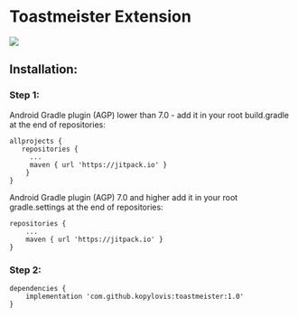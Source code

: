 # Toastmeister Extension
[![](https://jitpack.io/v/kopylovis/toastmeister.svg)](https://jitpack.io/#kopylovis/toastmeister)

## Installation:
### Step 1:
Android Gradle plugin (AGP) lower than 7.0 - add it in your root build.gradle at the end of repositories:
```
allprojects {
   repositories {
     ...
     maven { url 'https://jitpack.io' }
    }
}
```
Android Gradle plugin (AGP) 7.0 and higher add it in your root gradle.settings at the end of repositories:
```
repositories {
    ...
    maven { url 'https://jitpack.io' }
}
```
### Step 2:
```
dependencies {
    implementation 'com.github.kopylovis:toastmeister:1.0'
}
```
